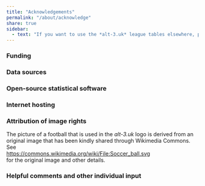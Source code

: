 ```yaml
---
title: "Acknowledgements"
permalink: "/about/acknowledge"
share: true
sidebar:
  - text: "If you want to use the *alt-3.uk* league tables elsewhere, please be sure to read the [License and Disclaimer](/about/license) page first."
---
```

### Funding

### Data sources

### Open-source statistical software

### Internet hosting

### Attribution of image rights

The picture of a football that is used in the *alt-3.uk* logo is derived from an original image that has been kindly shared through Wikimedia Commons.  See  
<a href = "https://commons.wikimedia.org/wiki/File:Soccer_ball.svg" target="_blank">https://commons.wikimedia.org/wiki/File:Soccer_ball.svg</a>  
for the original image and other details. 

### Helpful comments and other individual input


